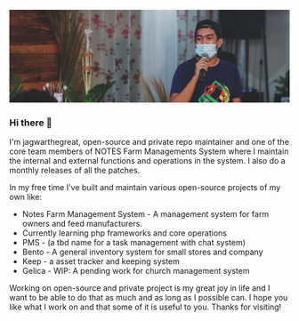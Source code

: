 ![](https://github.com/jagwarthegreat/jagwarthegreat/blob/main/banner.jpeg)

### Hi there 👋

I'm jagwarthegreat, open-source and private repo maintainer and one of the core team members of NOTES Farm Managements System where I maintain the internal and external functions and operations in the system. I also do a monthly releases of all the patches.

In my free time I've built and maintain various open-source projects of my own like:

- Notes Farm Management System - A management system  for farm owners and feed manufacturers.
- Currently learning php frameworks and core operations
- PMS - (a tbd name for a task management with chat system)
- Bento - A general inventory system for small stores and company
- Keep - a asset tracker and keeping system
- Gelica - WIP: A pending work for church management system

Working on open-source and private project is my great joy in life and I want to be able to do that as much and as long as I possible can. I hope you like what I work on and that some of it is useful to you. Thanks for visiting!

